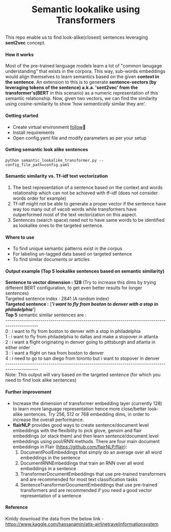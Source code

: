 #  <p align="center"> Semantic lookalike using Transformers </p>
This repo enable us to find look-alike(closest) sentences leveraging **sent2vec** concept.

#### How it works
Most of the pre-trained language models learn a lot of "common lanugage understanding" that exists in the corpora. This way, sub-words embeddings would align themselves to learn semantics based on the given **context in the sentence**. An extension to this is to generate **sentence-vectors (by leveraging tokens of the sentence) a.k.a. 'sent2vec' from the transformer's(BERT** in this scenario) as a numeric representation of this semantic relationship. Now, given two vectors, we can find the similarity using cosine-similarity to show 'how *semantically* similar they are'. 
 
#### Getting started
- Create virtual environment [follow](https://github.com/Rishabbh-Sahu/extractive_summarization#follow-the-instructions-below)🤏
- Install requirements 
- Open config.yaml file and modify parameters as per your setup

#### Getting semantic look alike sentences
```
python semantic_lookalike_transformer.py --config_file_path=config.yaml 
```

#### Semantic similarity vs. Tf-idf text vectorization
1. The best representation of a sentence based on the context and words relationship which can not be achieved with tf-idf (does not consider words order for example)
2. Tf-idf might not be able to generate a proper vector if the sentence have way too many out of vacob words while transformers have outperformed most of the text vectorization on this aspect.
3. Sentences (search space) need not to have same words to be identified as lookalike ones to the targeted sentence.  

#### Where to use
- To find unique semantic patterns exist in the corpus 
- For labeling un-tagged data based on targeted sentence   
- To find similar documents or articles

#### Output example (Top 5 lookalike sentences based on semantic similarity)
**Sentence to vector dimension : 128** (Try to increase this dims by trying different BERT configuration, to get even better results for longer sentences)<br> 
Targeted sentence index : 2841 (A random index) <br>
**Targeted sentence :** [***'i want to fly from boston to denver with a stop in philadelphia'***] <br>
**Top 5** semantic similar sentences are : <br>
----------------------------------------------------------------------------------------------<br>
0 : i want to fly from boston to denver with a stop in philadelphia <br>
1 : i want to fly from philadelphia to dallas and make a stopover in atlanta <br>
2 : i want a flight originating in denver going to pittsburgh and atlanta in either order <br>
3 : i want a flight on twa from boston to denver <br>
4 : i need to go to san diego from toronto but i want to stopover in denver<br>
----------------------------------------------------------------------------------------------<br>
Note: This output will vary based on the targeted sentence (for which you need to find look alike sentences)

#### Further improvement
- Increase the dimension of transformer embedding layer (currently 128) to learn more language representation hence more close/better look-alike sentences. Try 256, 512 or 768 embedding dims, in order to increase the overall performance. 
- **flairNLP** provides good ways to create sentence/document level embeddings with the flexibility to pick glove, gensim and flair embeddings (or stack them) and then learn sentence/document level embeddings using pool/RNN methods. There are four main document embeddings in Flair (https://github.com/flairNLP/flair):
  1) DocumentPoolEmbeddings that simply do an average over all word embeddings in the sentence
  2) DocumentRNNEmbeddings that train an RNN over all word embeddings in a sentence
  3) TransformerDocumentEmbeddings that use pre-trained transformers and are recommended for most text classification tasks
  4) SentenceTransformerDocumentEmbeddings that use pre-trained transformers and are recommended if you need a good vector representation of a sentence

#### Reference
Kinldy download the data from the below link - <br>
https://www.kaggle.com/hassanamin/atis-airlinetravelinformationsystem 
